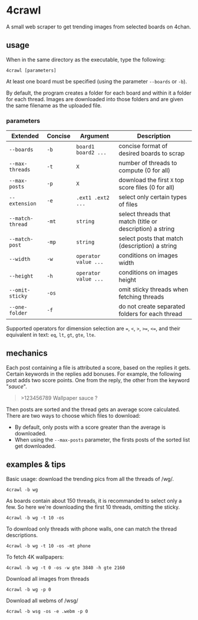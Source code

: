# 4crawl

A small web scraper to get trending images from selected boards on 4chan.

## usage

When in the same directory as the executable, type the following:

    4crawl [parameters]

At least one board must be specified (using the parameter `--boards` or `-b`).

By default, the program creates a folder for each board and within it a folder for each thread.
Images are downloaded into those folders and are given the same filename as the uploaded file.

### parameters

Extended | Concise | Argument | Description
------------------ | ----------------- | -------- | -----------
`--boards` | `-b` | `board1 board2 ...` | concise format of desired boards to scrap
`--max-threads` | `-t` | `X` | number of threads to compute (0 for all)
`--max-posts` | `-p` | `X` | download the first `X` top score files (0 for all)
`--extension` | `-e` | `.ext1 .ext2 ...` | select only certain types of files
`--match-thread` | `-mt` | `string` | select threads that match (title or description) a string
`--match-post` | `-mp` | `string` | select posts that match (description) a string
`--width` | `-w` | `operator value ...` | conditions on images width
`--height` | `-h` | `operator value ...` | conditions on images height
`--omit-sticky` | `-os` | | omit sticky threads when fetching threads
`--one-folder` | `-f` | | do not create separated folders for each thread

Supported operators for dimension selection are `=`, `<`, `>`, `>=`, `<=`, and their equivalent in text: `eq`, `lt`, `gt`, `gte`, `lte`.

## mechanics

Each post containing a file is attributed a score, based on the replies it gets.
Certain keywords in the replies add bonuses. For example, the following post adds two score points.
One from the reply, the other from the keyword "_sauce_".
> \>123456789
> Wallpaper sauce ?

Then posts are sorted and the thread gets an average score calculated.
There are two ways to choose which files to download:
 * By default, only posts with a score greater than the average is downloaded.
 * When using the `--max-posts` parameter, the firsts posts of the sorted list get downloaded.

## examples & tips

Basic usage: download the trending pics from all the threads of /wg/.

    4crawl -b wg

As boards contain about 150 threads, it is recommanded to select only a few.
So here we're downloading the first 10 threads, omitting the sticky.

    4crawl -b wg -t 10 -os

To download only threads with phone walls, one can match the thread descriptions.

    4crawl -b wg -t 10 -os -mt phone

To fetch 4K wallpapers:

    4crawl -b wg -t 0 -os -w gte 3840 -h gte 2160

Download all images from threads

    4crawl -b wg -p 0

Download all webms of /wsg/

    4crawl -b wsg -os -e .webm -p 0
